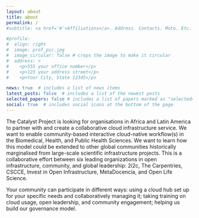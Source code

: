 ```yaml
---
layout: about
title: about
permalink: /
#subtitle: <a href='#'>Affiliations</a>. Address. Contacts. Moto. Etc.

#profile:
#  align: right
#  image: prof_pic.jpg
#  image_circular: false # crops the image to make it circular
#  address: >
#    <p>555 your office number</p>
#    <p>123 your address street</p>
#    <p>Your City, State 12345</p>

news: true  # includes a list of news items
latest_posts: false  # includes a list of the newest posts
selected_papers: false # includes a list of papers marked as "selected={true}"
social: true  # includes social icons at the bottom of the page
---
```


The Catalyst Project is looking for organisations in Africa and Latin America to partner with and create a collaborative cloud infrastructure service. We want to enable community-based interactive cloud-native workflow(s) in the Biomedical, Health, and Public Health Sciences. We want to learn how this model could be extended to other global communities historically marginalised from large-scale scientific infrastructure projects. This is a collaborative effort between six leading organizations in open infrastructure, community, and global leadership: 2i2c, The Carpentries, CSCCE, Invest in Open Infrastructure, MetaDocencia, and Open Life Science.

Your community can participate in different ways: using a cloud hub set up for your specific needs and collaboratively managing it; taking training on cloud usage, open leadership, and community engagement; helping us build our governance model.


